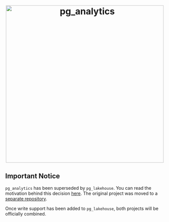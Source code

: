 <h1 align="center">
  <img src="../docs/logo/pg_analytics.svg" alt="pg_analytics" width="500px"></a>
<br>
</h1>

## Important Notice

`pg_analytics` has been superseded by `pg_lakehouse`. You can read the motivation behind this decision [here](https://github.com/paradedb/paradedb/tree/dev/pg_lakehouse#motivation). The original project was moved to a [separate repository](https://github.com/paradedb/pg_analytics).

Once write support has been added to `pg_lakehouse`, both projects will be officially combined.
